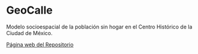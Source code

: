 # GeoCalle

Modelo socioespacial de la población sin hogar en el Centro Histórico
de la Ciudad de México.

[Página web del Repositorio](http://www.geocalle.org)
